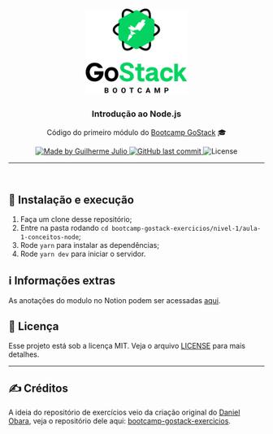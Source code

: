 <h1 align="center">
    <img alt="GoStack" src="../../.github/bootcamp-header.png" width="200px" />
</h1>

<h3 align="center">
  Introdução ao Node.js
</h3>

<p align="center">Código do primeiro módulo do <a href="https://rocketseat.com.br/bootcamp">Bootcamp GoStack</a> 🎓</p>

<p align="center">
  <a href="https://www.linkedin.com/in/guilhermejulio/">
    <img alt="Made by Guilherme Julio" src="https://img.shields.io/badge/made--by-Guilherme%20Julio-green">
  </a>
  
  <a href="https://github.com/DanielObara/bootcamp-gostack-exercicios/commits/master">
    <img alt="GitHub last commit" src="https://img.shields.io/github/last-commit/guilhermejulio/gostack-exercicios">
  </a>

  <img alt="License" src="https://img.shields.io/badge/license-MIT-%2304D361">	
	
</p>

<hr>
<br/>

## 🚀 Instalação e execução

1. Faça um clone desse repositório;
2. Entre na pasta rodando `cd bootcamp-gostack-exercicios/nivel-1/aula-1-conceitos-node`;
3. Rode `yarn` para instalar as dependências;
4. Rode `yarn dev` para iniciar o servidor.
   
## ℹ️ Informações extras
As anotações do modulo no Notion podem ser acessadas [aqui](https://www.notion.so/Back-end-com-Node-js-7ca13cc58fd14f3eb8604bb98eb5ca23).

## :memo: Licença

Esse projeto está sob a licença MIT. Veja o arquivo [LICENSE](LICENSE) para mais detalhes.

---

## :writing_hand: Créditos

A ideia do repositório de exercícios veio da criação original do [Daniel Obara](https://github.com/DanielObara), veja o repositório dele aqui: [bootcamp-gostack-exercicios](https://github.com/DanielObara/bootcamp-gostack-exercicios).
